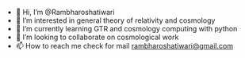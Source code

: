 - 👋 Hi, I’m @Rambharoshatiwari
- 👀 I’m interested in general theory of relativity and cosmology
- 🌱 I’m currently learning GTR and cosmology computing with python
- 💞️ I’m looking to collaborate on cosmological work
- 📫 How to reach me  check for mail rambharoshatiwari@gmail.com

<!---
Rambharoshatiwari/Rambharoshatiwari is a ✨ special ✨ repository because its `README.md` (this file) appears on your GitHub profile.
You can click the Preview link to take a look at your changes.
--->
